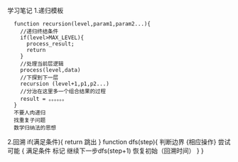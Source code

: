 学习笔记
1.递归模板
```
  function recursion(level,param1,param2...){
    //递归终结条件
    if(level>MAX_LEVEL){
      process_result;
      return
    }
    //处理当前层逻辑
    process(level,data)
    //下探到下一层
    recursion (level+1,p1,p2...)
    //分治在这里多一个组合结果的过程
    result = 。。。。。。
  }
  不要人肉递归
  找重复子问题
  数学归纳法的思想
```
2.回溯
if(满足条件){
  return 跳出
}
function dfs(step){
  判断边界
  {相应操作}
  尝试可能
  {
    满足条件
    标记
    继续下一步dfs(step+1)
    恢复初始（回溯时间）
  }
}

